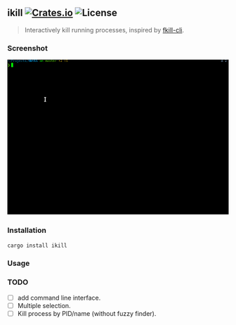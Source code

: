 ikill [![Crates.io](https://img.shields.io/crates/v/ikill)](https://crates.io/crates/ikill) ![License](https://img.shields.io/crates/l/ikill)
---

> Interactively kill running processes, inspired by [fkill-cli](https://github.com/sindresorhus/fkill-cli).

### Screenshot

[![A screenshot](./screencast.gif)](./screencast.gif)

### Installation
```
cargo install ikill
```
### Usage

### TODO
 - [ ] add command line interface.
 - [ ] Multiple selection.
 - [ ] Kill process by PID/name (without fuzzy finder).
